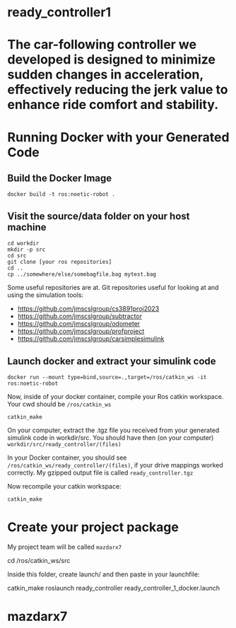 # ready_controller1
# The car-following controller we developed is designed to minimize sudden changes in acceleration, effectively reducing the jerk value to enhance ride comfort and stability.

# Running Docker with your Generated Code

## Build the Docker Image

```
docker build -t ros:noetic-robot .
```

## Visit the source/data folder on your host machine 

```
cd workdir
mkdir -p src
cd src
git clone [your ros repositories]
cd ..
cp ../somewhere/else/somebagfile.bag mytest.bag
```

Some useful repositories are at. Git repositories useful for looking at and using the simulation tools:

* https://github.com/jmscslgroup/cs3891proj2023
* https://github.com/jmscslgroup/subtractor
* https://github.com/jmscslgroup/odometer
* https://github.com/jmscslgroup/profproject
* https://github.com/jmscslgroup/carsimplesimulink

## Launch docker and extract your simulink code

```
docker run --mount type=bind,source=.,target=/ros/catkin_ws -it ros:noetic-robot
```

Now, inside of your docker container, compile your Ros catkin workspace. Your cwd should be `/ros/catkin_ws`

```
catkin_make
```

On your computer, extract the .tgz file you received from your generated simulink code in workdir/src. You should have then (on your computer) `workdir/src/ready_controller/(files)`

In your Docker container, you should see `/ros/catkin_ws/ready_controller/(files)`, if your drive mappings worked correctly. My gzipped output file is called `ready_controller.tgz`

Now recompile your catkin workspace:

```
catkin_make
```

# Create your project package

My project team will be called `mazdarx7`

cd /ros/catkin_ws/src

Inside this folder, create launch/ and then paste in your launchfile:

catkin_make
roslaunch ready_controller ready_controller_1_docker.launch
# mazdarx7
